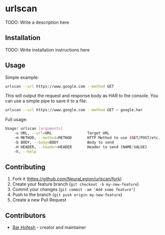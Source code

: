 # urlscan

TODO: Write a description here

## Installation

TODO: Write installation instructions here

## Usage

Simple example:

```bash
urlscan --url https://www.google.com --method GET
```

This will output the request and response body as HAR to the console.
You can use a simple pipe to save it to a file:

```bash
urlscan --url https://www.google.com --method GET > google.har
```

Full usage:

```bash
Usage: urlscan [arguments]
    -u URL, --url=URL                Target URL
    -m METHOD, --method=METHOD       HTTP Method to use (GET/POST/etc..)
    -b BODY, --body=BODY             Body to send
    -H HEADER, --header=HEADER       Header to send (NAME:VALUE)
    -h, --help
```


## Contributing

1. Fork it (<https://github.com/NeuraLegion/urlscan/fork>)
2. Create your feature branch (`git checkout -b my-new-feature`)
3. Commit your changes (`git commit -am 'Add some feature'`)
4. Push to the branch (`git push origin my-new-feature`)
5. Create a new Pull Request

## Contributors

- [Bar Hofesh](https://github.com/your-github-user) - creator and maintainer

